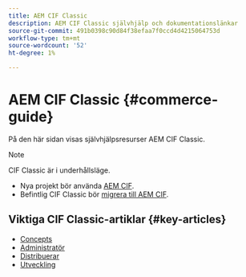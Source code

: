```yaml
---
title: AEM CIF Classic
description: AEM CIF Classic självhjälp och dokumentationslänkar
source-git-commit: 491b0398c90d84f38efaa7f0ccd4d4215064753d
workflow-type: tm+mt
source-wordcount: '52'
ht-degree: 1%

---
```


# AEM CIF Classic {#commerce-guide}

På den här sidan visas självhjälpsresurser AEM CIF Classic.

>[!NOTE]
>
>CIF Classic är i underhållsläge.
>
>* Nya projekt bör använda [AEM CIF](/help/commerce/home.md).
>* Befintlig CIF Classic bör [migrera till AEM CIF](/help/commerce/cif/migration.md).

>


## Viktiga CIF Classic-artiklar {#key-articles}

* [Concepts](administering/concepts.md)
* [Administratör](administering/generic.md)
* [Distribuerar](deploying/ecommerce.md)
* [Utveckling](developing/ecommerce.md)
